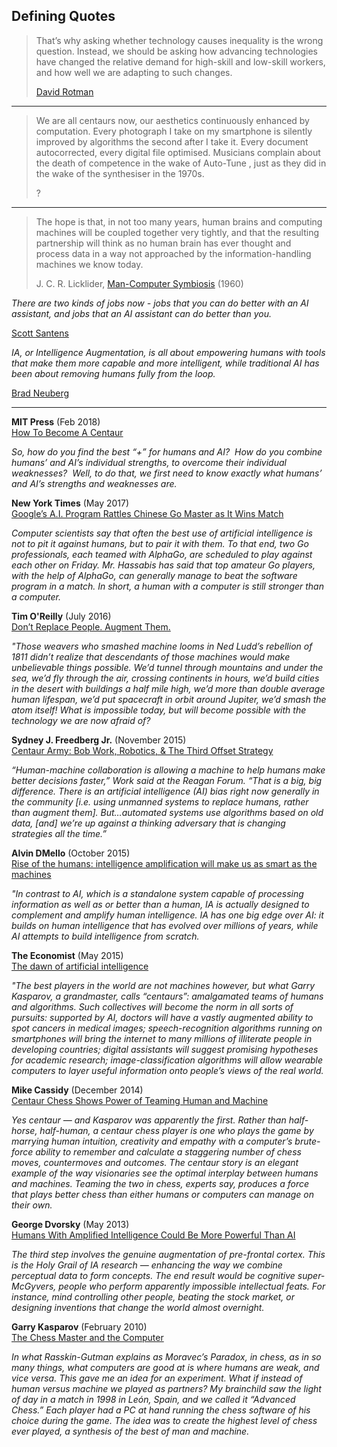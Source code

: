 
## Defining Quotes


> That’s why asking whether technology causes inequality is the wrong question. Instead, we should be asking how advancing technologies have changed the relative demand for high-skill and low-skill workers, and how well we are adapting to such changes.
> 
> [David Rotman](https://www.technologyreview.com/s/531726/technology-and-inequality/)

---

> We are all centaurs now, our aesthetics continuously enhanced by computation. Every photograph I take on my smartphone is silently improved by algorithms the second after I take it. Every document autocorrected, every digital file optimised. Musicians complain about the death of competence in the wake of Auto-Tune , just as they did in the wake of the synthesiser in the 1970s.
> 
> ?

---

> The hope is that, in not too many years, human brains and computing machines will be coupled together very tightly, and that the resulting partnership will think as no human brain has ever thought and process data in a way not approached by the information-handling machines we know today.
> 
> J. C. R. Licklider, [Man-Computer Symbiosis](https://groups.csail.mit.edu/medg/people/psz/Licklider.html) (1960)





_There are two kinds of jobs now - jobs that you can do better with an AI assistant, and jobs that an AI assistant can do better than you._

[Scott Santens](https://medium.com/basic-income/deep-learning-is-going-to-teach-us-all-the-lesson-of-our-lives-jobs-are-for-machines-7c6442e37a49#.bi7y33b5m)

_IA, or Intelligence Augmentation, is all about empowering humans with tools that make them more capable and more intelligent, while traditional AI has been about removing humans fully from the loop._

[Brad Neuberg](http://mxplx.com/meme/3934/)

---

**MIT Press** (Feb 2018)  
[H](https://jods.mitpress.mit.edu/pub/issue3-case)[ow To Become A Centaur](https://jods.mitpress.mit.edu/pub/issue3-case)

_So, how do you find the best “+” for humans and AI?  How do you combine humans’ and AI’s individual strengths, to overcome their individual weaknesses?  Well, to do that, we first need to know exactly what humans’ and AI’s strengths and weaknesses are._

**New York Times** (May 2017)  
[Google’s A.I. Program Rattles Chinese Go Master as It Wins Match](https://www.nytimes.com/2017/05/25/business/google-alphago-defeats-go-ke-jie-again.html)

_Computer scientists say that often the best use of artificial intelligence is not to pit it against humans, but to pair it with them._ _To that end, two Go professionals, each teamed with AlphaGo, are scheduled to play against each other on Friday. Mr. Hassabis has said that top amateur Go players, with the help of AlphaGo, can generally manage to beat the software program in a match. In short, a human with a computer is still stronger than a computer._

**Tim O'Reilly** (July 2016)  
[Don’t Replace People. Augment Them.](https://medium.com/the-wtf-economy/dont-replace-people-augment-them-8bea60cb80ac)

_"Those weavers who smashed machine looms in Ned Ludd’s rebellion of 1811 didn’t realize that descendants of those machines would make unbelievable things possible. We’d tunnel through mountains and under the sea, we’d fly through the air, crossing continents in hours, we’d build cities in the desert with buildings a half mile high, we’d more than double average human lifespan, we’d put spacecraft in orbit around Jupiter, we’d smash the atom itself! What is impossible today, but will become possible with the technology we are now afraid of?_

**Sydney J. Freedberg Jr.** (November 2015)  
[Centaur Army: Bob Work, Robotics, & The Third Offset Strategy](http://breakingdefense.com/2015/11/centaur-army-bob-work-robotics-the-third-offset-strategy/)

_“Human-machine collaboration is allowing a machine to help humans make better decisions faster,” Work said at the Reagan Forum. “That is a big, big difference. There is an artificial intelligence (AI) bias right now generally in the community [i.e. using unmanned systems to replace humans, rather than augment them]. But…automated systems use algorithms based on old data, [and] we’re up against a thinking adversary that is changing strategies all the time.”_

**Alvin DMello** (October 2015)  
[Rise of the humans: intelligence amplification will make us as smart as the machines](http://theconversation.com/rise-of-the-humans-intelligence-amplification-will-make-us-as-smart-as-the-machines-44767)

_"In contrast to AI, which is a standalone system capable of processing information as well as or better than a human, IA is actually designed to complement and amplify human intelligence. IA has one big edge over AI: it builds on human intelligence that has evolved over millions of years, while AI attempts to build intelligence from scratch._

**The Economist** (May 2015)  
[The dawn of artificial intelligence](http://www.economist.com/news/leaders/21650543-powerful-computers-will-reshape-humanitys-future-how-ensure-promise-outweighs)

_"The best players in the world are not machines however, but what Garry Kasparov, a grandmaster, calls “centaurs”: amalgamated teams of humans and algorithms. Such collectives will become the norm in all sorts of pursuits: supported by AI, doctors will have a vastly augmented ability to spot cancers in medical images; speech-recognition algorithms running on smartphones will bring the internet to many millions of illiterate people in developing countries; digital assistants will suggest promising hypotheses for academic research; image-classification algorithms will allow wearable computers to layer useful information onto people’s views of the real world._

**Mike Cassidy** (December 2014)  
[Centaur Chess Shows Power of Teaming Human and Machine](http://www.huffingtonpost.com/mike-cassidy/centaur-chess-shows-power_b_6383606.html)

_Yes centaur — and Kasparov was apparently the first. Rather than half-horse, half-human, a centaur chess player is one who plays the game by marrying human intuition, creativity and empathy with a computer’s brute-force ability to remember and calculate a staggering number of chess moves, countermoves and outcomes. The centaur story is an elegant example of the way visionaries see the optimal interplay between humans and machines. Teaming the two in chess, experts say, produces a force that plays better chess than either humans or computers can manage on their own._

**George Dvorsky** (May 2013)  
[Humans With Amplified Intelligence Could Be More Powerful Than AI](http://io9.gizmodo.com/humans-with-amplified-intelligence-could-be-more-powerf-509309984)

_The third step involves the genuine augmentation of pre-frontal cortex. This is the Holy Grail of IA research — enhancing the way we combine perceptual data to form concepts. The end result would be cognitive super-McGyvers, people who perform apparently impossible intellectual feats. For instance, mind controlling other people, beating the stock market, or designing inventions that change the world almost overnight._

**Garry Kasparov** (February 2010)  
[The Chess Master and the Computer](http://www.nybooks.com/articles/2010/02/11/the-chess-master-and-the-computer/)

_In what Rasskin-Gutman explains as Moravec’s Paradox, in chess, as in so many things, what computers are good at is where humans are weak, and vice versa. This gave me an idea for an experiment. What if instead of human versus machine we played as partners? My brainchild saw the light of day in a match in 1998 in León, Spain, and we called it “Advanced Chess.” Each player had a PC at hand running the chess software of his choice during the game. The idea was to create the highest level of chess ever played, a synthesis of the best of man and machine._
